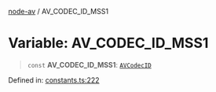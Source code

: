 [node-av](../globals.md) / AV\_CODEC\_ID\_MSS1

# Variable: AV\_CODEC\_ID\_MSS1

> `const` **AV\_CODEC\_ID\_MSS1**: [`AVCodecID`](../type-aliases/AVCodecID.md)

Defined in: [constants.ts:222](https://github.com/seydx/av/blob/f8631fc881b394300b1479f511d55cf1c370a87f/src/constants/constants.ts#L222)
